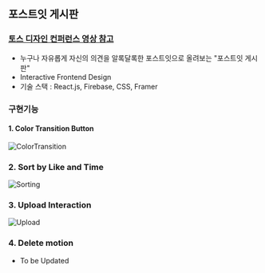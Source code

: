 
## 포스트잇 게시판
### [토스 디자인 컨퍼런스 영상 참고](https://www.youtube.com/watch?v=_aCtdniDpT0&list=PL1DJtS1Hv1PgAekdTPF0lKtfsqAis3HXR&index=14&ab_channel=%ED%86%A0%EC%8A%A4)
- 누구나 자유롭게 자신의 의견을 알록달록한 포스트잇으로 올려보는 "포스트잇 게시판"
- Interactive Frontend Design
- 기술 스택 : React.js, Firebase, CSS, Framer

### 구현기능
#### 1. Color Transition Button
![ColorTransition](https://user-images.githubusercontent.com/28983322/139691337-45607bd7-3ed8-4ca8-94ef-d0a4e063c46c.gif)

### 2. Sort by Like and Time
![Sorting](https://user-images.githubusercontent.com/28983322/139691356-9ecef300-68e3-477d-959b-7e3178c5d83c.gif)

### 3. Upload Interaction

![Upload](https://user-images.githubusercontent.com/28983322/140072417-d77e0dc3-5e61-4e4a-a7cb-2df48a3a0820.gif)


### 4. Delete motion
- To be Updated

